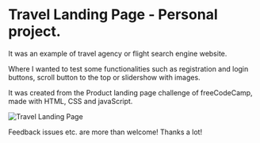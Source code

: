 # Travel Landing Page - Personal project.

It was an example of travel agency or flight search engine website.

Where I wanted to test some functionalities such as registration and login buttons, scroll button to the top or slidershow with images.

It was created from the Product landing page challenge of freeCodeCamp, made with HTML, CSS and javaScript.


![Travel Landing Page](https://res.cloudinary.com/drpcjt13x/image/upload/v1603025561/Proyectos/Product%20Landing%20Page/Landing_Page_Travel_Agency_odfiev.png "Travel Landing Page")


Feedback issues etc. are more than welcome! Thanks a lot!
